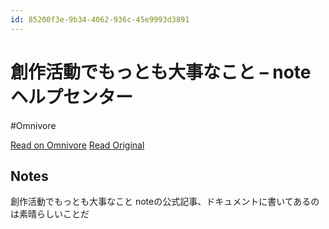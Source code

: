 ```yaml
---
id: 85200f3e-9b34-4062-936c-45e9993d3891
---
```


# 創作活動でもっとも大事なこと – noteヘルプセンター
#Omnivore

[Read on Omnivore](https://omnivore.app/me/note-1908d84db42)
[Read Original](https://www.help-note.com/hc/ja/articles/360012426113-%E5%89%B5%E4%BD%9C%E6%B4%BB%E5%8B%95%E3%81%A7%E3%82%82%E3%81%A3%E3%81%A8%E3%82%82%E5%A4%A7%E4%BA%8B%E3%81%AA%E3%81%93%E3%81%A8)

## Notes

創作活動でもっとも大事なこと
noteの公式記事、ドキュメントに書いてあるのは素晴らしいことだ

